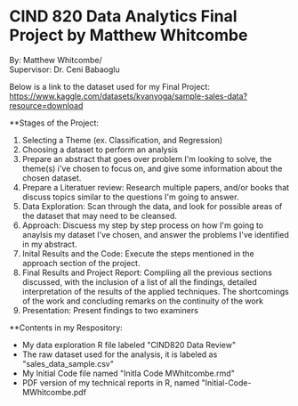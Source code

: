 # CIND 820 Data Analytics Final Project by Matthew Whitcombe


By: Matthew Whitcombe/\
Supervisor: Dr. Ceni Babaoglu

Below is a link to the dataset used for my Final Project:
https://www.kaggle.com/datasets/kyanyoga/sample-sales-data?resource=download

**Stages of the Project:
1) Selecting a Theme (ex. Classification, and Regression)
2) Choosing a dataset to perform an analysis
3) Prepare an abstract that goes over problem I'm looking to solve, the theme(s) i've chosen to focus on, and give some information about the chosen dataset.
4) Prepare a Literatuer review: Research multiple papers, and/or books that discuss topics similar to the questions I'm going to answer.
5) Data Exploration: Scan through the data, and look for possible areas of the dataset that may need to be cleansed.
6) Approach: Discuess my step by step process on how I'm going to anaylsis my dataset I've chosen, and answer the problems I've identified in my abstract.
7) Inital Results and the Code: Execute the steps mentioned in the approach section of the project.
8) Final Results and Project Report: Compliing all the previous sections discussed, with the inclusion of a list of all the findings, detailed interpretation of the results of the applied techniques. The shortcomings of the work and concluding remarks on the continuity of the work 
9) Presentation: Present findings to two examiners

**Contents in my Respository:
- My data exploration R file labeled "CIND820 Data Review"
- The raw dataset used for the analysis, it is labeled as "sales_data_sample.csv"
- My Initial Code file named "Initla Code MWhitcombe.rmd"
- PDF version of my technical reports in R, named "Initial-Code-MWhitcombe.pdf
